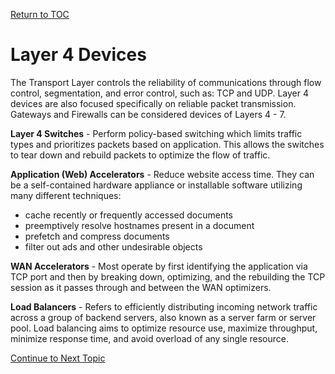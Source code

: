 <a href="https://github.com/CyberTrainingUSAF/08-Network-Programming/blob/master/00-Table-of-Contents.md" > Return to TOC </a>

# Layer 4 Devices

The Transport Layer controls the reliability of communications through flow control, segmentation, and error control, such as: TCP and UDP. Layer 4 devices are also focused specifically on reliable packet transmission.  Gateways and Firewalls can be considered devices of Layers 4 - 7.

**Layer 4 Switches** - Perform policy-based switching which limits traffic types and prioritizes packets based on application.  This allows the switches to tear down and rebuild packets to optimize the flow of traffic.

**Application \(Web\) Accelerators** - Reduce website access time.  They can be a self-contained hardware appliance or installable software utilizing many different techniques:

*  cache recently or frequently accessed documents
*  preemptively resolve hostnames present in a document
*  prefetch and compress documents
*  filter out ads and other undesirable objects

**WAN Accelerators** -  Most operate by first identifying the application via TCP port and then by breaking down, optimizing, and the rebuilding the TCP session as it passes through and between the WAN optimizers.

**Load Balancers** - Refers to efficiently distributing incoming network traffic across a group of backend servers, also known as a server farm or server pool. Load balancing aims to optimize resource use, maximize throughput, minimize response time, and avoid overload of any single resource.

<a href="https://github.com/CyberTrainingUSAF/08-Network-Programming/blob/master/06-osi-layer-4/sack.md" > Continue to Next Topic </a>

